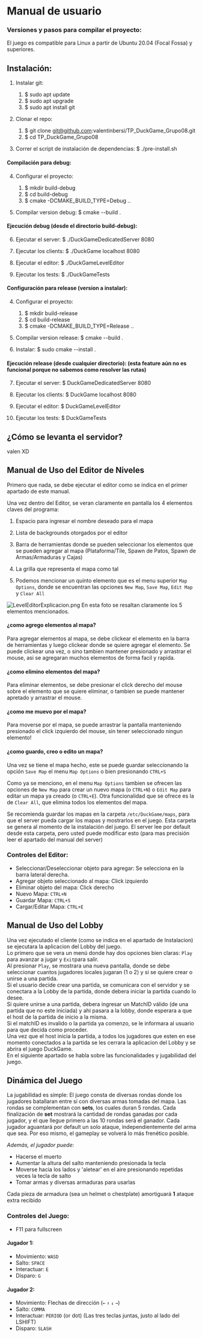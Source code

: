 # Manual de usuario

### Versiones y pasos para compilar el proyecto:

El juego es compatible para Linux a partir de Ubuntu 20.04 (Focal Fossa) y superiores. 


## Instalación:

1. Instalar git:
    1. $ sudo apt update
    2. $ sudo apt upgrade  
    3. $ sudo apt install git

2. Clonar el repo:
    1. $ git clone git@github.com:valentinbersi/TP_DuckGame_Grupo08.git
    2. $ cd TP_DuckGame_Grupo08

3. Correr el script de instalación de dependencias: $ ./pre-install.sh

#### Compilación para debug:

4. Configurar el proyecto:
    1. $ mkdir build-debug
    2. $ cd build-debug
    3. $ cmake -DCMAKE_BUILD_TYPE=Debug ..

5. Compilar version debug: $ cmake --build .

#### Ejecución debug (desde el directorio build-debug):

6. Ejecutar el server: $ ./DuckGameDedicatedServer 8080

7. Ejecutar los clients: $ ./DuckGame localhost 8080

8. Ejecutar el editor: $ ./DuckGameLevelEditor

9. Ejecutar los tests: $ ./DuckGameTests

#### Configuración para release (version a instalar):

4. Configurar el proyecto:
    1. $ mkdir build-release
    2. $ cd build-release
    3. $ cmake -DCMAKE_BUILD_TYPE=Release ..

5. Compilar version release: \$ cmake --build .

6. Instalar: \$ sudo cmake --install .

#### Ejecución release (desde cualquier directorio): (esta feature aún no es funcional porque no sabemos como resolver las rutas)
 
7. Ejecutar el server: $ DuckGameDedicatedServer 8080

8. Ejecutar los clients: $ DuckGame localhost 8080

9. Ejecutar el editor: $ DuckGameLevelEditor

10. Ejecutar los tests: $ DuckGameTests

## ¿Cómo se levanta el servidor?

valen XD



## Manual de Uso del Editor de Niveles
Primero que nada, se debe ejecutar el editor como se indica en el primer apartado de este manual.

Una vez dentro del Editor, se veran claramente en pantalla los 4 elementos claves del programa:
1) Espacio para ingresar el nombre deseado para el mapa
2) Lista de backgrounds otorgados por el editor
3) Barra de herramientas donde se pueden seleccionar los elementos que se pueden agregar al mapa (Plataforma/Tile, Spawn de Patos, Spawn de Armas/Armaduras y Cajas)
4) La grilla que representa el mapa como tal 


5) Podemos mencionar un quinto elemento que es el menu superior `Map Options`, donde se encuentran las opciones `New Map`, `Save Map`, `Edit Map` y `Clear All`

![LevelEditorExplicacion.png](img/LevelEditorExplicacion.png)
En esta foto se resaltan claramente los 5 elementos mencionados.

#### ¿como agrego elementos al mapa?
Para agregar elementos al mapa, se debe clickear el elemento en la barra de herramientas y luego clickear donde se quiere agregar el elemento. Se puede clickear una vez, o sino tambien mantener presionado y arrastrar el mouse, asi se agregaran muchos elementos de forma facil y rapida. 

#### ¿como elimino elementos del mapa?
Para eliminar elementos, se debe presionar el click derecho del mouse sobre el elemento que se quiere eliminar, o tambien se puede mantener apretado y arrastrar el mouse.

#### ¿como me muevo por el mapa?
Para moverse por el mapa, se puede arrastrar la pantalla manteniendo presionado el click izquierdo del mouse, sin tener seleccionado ningun elemento!


#### ¿como guardo, creo o edito un mapa?
Una vez se tiene el mapa hecho, este se puede guardar seleccionando la opción `Save Map` el menu `Map Options` o bien presionando `CTRL+S`

Como ya se menciono, en el menu `Map Options` tambien se ofrecen las opciones de `New Map` para crear un nuevo mapa (o `CTRL+N`) o `Edit Map` para editar un mapa ya creado (o `CTRL+E`). Otra funcionalidad que se ofrece es la de `Clear All`, que elimina todos los elementos del mapa.

Se recomienda guardar los mapas en la carpeta `/etc/DuckGame/maps`, para que el server pueda cargar los mapas y mostrarlos en el juego.
Esta carpeta se genera al momento de la instalación del juego. 
El server lee por default desde esta carpeta, pero usted puede modificar esto (para mas precisión leer el apartado del manual del server)

### Controles del Editor:
* Seleccionar/Deseleccionar objeto para agregar: Se selecciona en la barra lateral derecha.
* Agregar objeto seleccionado al mapa: Click izquierdo
* Eliminar objeto del mapa: Click derecho
* Nuevo Mapa: `CTRL+N`
* Guardar Mapa: `CTRL+S`
* Cargar/Editar Mapa: `CTRL+E`

## Manual de Uso del Lobby
Una vez ejecutado el cliente (como se indica en el apartado de Instalacion) se ejecutara la aplicacion del Lobby del juego.  
Lo primero que se vera un menú donde hay dos opciones bien claras: `Play` para avanzar a jugar y `Exit`para salir.  
Al presionar `Play`, se mostrara una nueva pantalla, donde se debe seleccionar cuantos jugadores locales jugaran (1 o 2) y si se quiere crear o unirse a una partida.  
Si el usuario decide crear una partida, se comunicara con el servidor y se conectara a la Lobby de la partida, donde debera iniciar la partida cuando lo desee.  
Si quiere unirse a una partida, debera ingresar un MatchID válido (de una partida que no este iniciada) y ahi pasara a la lobby, donde esperara a que el host de la partida de inicio a la misma.  
Si el matchID es invalido o la partida ya comenzo, se le informara al usuario para que decida como proceder.  
Una vez que el host inicia la partida, a todos los jugadores que esten en ese momento conectados a la partida se les cerrara la aplicacion del Lobby y se abrira el juego DuckGame.  
En el siguiente apartado se habla sobre las funcionalidades y jugabilidad del juego.  

## Dinámica del Juego

La jugabilidad es simple: El juego consta de diversas rondas donde los jugadores batallaran entre sí con diversas armas tomadas del mapa. Las rondas se complementan con **sets**, los cuales duran 5 rondas.
Cada finalización de **set** mostrará la cantidad de rondas ganadas por cada jugador, y el que llegue primero a las 10 rondas será el ganador.
Cada jugador aguantará por default un solo ataque, independientemente del arma que sea. Por eso mismo, el gameplay se volverá lo más frenético posible.

*Además, el jugador puede*:
* Hacerse el muerto
* Aumentar la altura del salto manteniendo presionada la tecla
* Moverse hacia los lados y 'aletear' en el aire presionando repetidas veces la tecla de salto
* Tomar armas y diversas armaduras para usarlas

Cada pieza de armadura (sea un helmet o chestplate) amortiguará **1** ataque extra recibido

### Controles del Juego:

* F11 para fullscreen

#### Jugador 1:
* Movimiento: `WASD`
* Salto: `SPACE`
* Interactuar: `E`
* Disparo: `G`

#### Jugador 2:
* Movimiento: Flechas de dirección (`←` `↑` `↓` `→`)
* Salto: `COMMA`
* Interactuar: `PERIOD` (or dot)           (Las tres teclas juntas, justo al lado del LSHIFT)
* Disparo: `SLASH`



